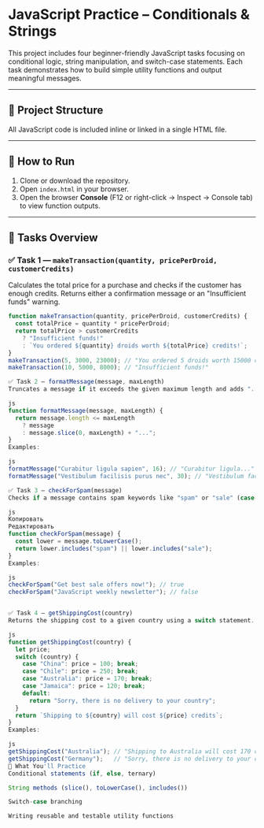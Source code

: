 # JavaScript Practice – Conditionals & Strings

This project includes four beginner-friendly JavaScript tasks focusing on conditional logic, string manipulation, and switch-case statements. Each task demonstrates how to build simple utility functions and output meaningful messages.

---

## 📁 Project Structure


All JavaScript code is included inline or linked in a single HTML file.

---

## 🚀 How to Run

1. Clone or download the repository.  
2. Open `index.html` in your browser.  
3. Open the browser **Console** (F12 or right-click → Inspect → Console tab) to view function outputs.

---

## 📌 Tasks Overview

### ✅ Task 1 — `makeTransaction(quantity, pricePerDroid, customerCredits)`

Calculates the total price for a purchase and checks if the customer has enough credits. Returns either a confirmation message or an "Insufficient funds" warning.

```js
function makeTransaction(quantity, pricePerDroid, customerCredits) {
  const totalPrice = quantity * pricePerDroid;
  return totalPrice > customerCredits
    ? "Insufficient funds!"
    : `You ordered ${quantity} droids worth ${totalPrice} credits!`;
}
makeTransaction(5, 3000, 23000); // "You ordered 5 droids worth 15000 credits!"
makeTransaction(10, 5000, 8000); // "Insufficient funds!"

✅ Task 2 — formatMessage(message, maxLength)
Truncates a message if it exceeds the given maximum length and adds "..." to the end.

js
function formatMessage(message, maxLength) {
  return message.length <= maxLength
    ? message
    : message.slice(0, maxLength) + "...";
}
Examples:

js
formatMessage("Curabitur ligula sapien", 16); // "Curabitur ligula..."
formatMessage("Vestibulum facilisis purus nec", 30); // "Vestibulum facilisis purus nec"

✅ Task 3 — checkForSpam(message)
Checks if a message contains spam keywords like "spam" or "sale" (case-insensitive). Returns true if spam is detected.

js
Копировать
Редактировать
function checkForSpam(message) {
  const lower = message.toLowerCase();
  return lower.includes("spam") || lower.includes("sale");
}
Examples:

js
checkForSpam("Get best sale offers now!"); // true
checkForSpam("JavaScript weekly newsletter"); // false


✅ Task 4 — getShippingCost(country)
Returns the shipping cost to a given country using a switch statement. If the country is not supported, returns a rejection message.

js
function getShippingCost(country) {
  let price;
  switch (country) {
    case "China": price = 100; break;
    case "Chile": price = 250; break;
    case "Australia": price = 170; break;
    case "Jamaica": price = 120; break;
    default:
      return "Sorry, there is no delivery to your country";
  }
  return `Shipping to ${country} will cost ${price} credits`;
}
Examples:

js
getShippingCost("Australia"); // "Shipping to Australia will cost 170 credits"
getShippingCost("Germany");   // "Sorry, there is no delivery to your country"
🧠 What You'll Practice
Conditional statements (if, else, ternary)

String methods (slice(), toLowerCase(), includes())

Switch-case branching

Writing reusable and testable utility functions
